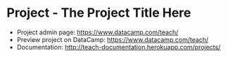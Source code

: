 # Project - The Project Title Here

* Project admin page: https://www.datacamp.com/teach/
* Preview project on DataCamp: https://www.datacamp.com/teach/
* Documentation: http://teach-documentation.herokuapp.com/projects/